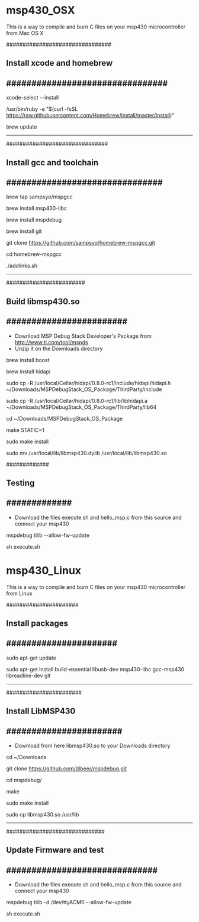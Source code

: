 # msp430_OSX
This is a way to compile and burn C files on your msp430 microcontroller from Mac OS X

################################
## Install xcode and homebrew ##
################################
------------------------------
xcode-select --install

/usr/bin/ruby -e "$(curl -fsSL https://raw.githubusercontent.com/Homebrew/install/master/install)"

brew update

------------------------------


###############################
## Install gcc and toolchain ##
###############################
------------------------------
brew tap sampsyo/mspgcc

brew install msp430-libc

brew install mspdebug

brew install git

git clone https://github.com/sampsyo/homebrew-mspgcc.git

cd homebrew-mspgcc

./addlinks.sh

------------------------------


########################
## Build libmsp430.so ##
########################
------------------------------
- Download MSP Debug Stack Developer's Package from http://www.ti.com/tool/mspds
- Unzip it on the Downloads directory

brew install boost

brew install hidapi

sudo cp -R /usr/local/Cellar/hidapi/0.8.0-rc1/include/hidapi/hidapi.h ~/Downloads/MSPDebugStack_OS_Package/ThirdParty/include

sudo cp -R /usr/local/Cellar/hidapi/0.8.0-rc1/lib/libhidapi.a ~/Downloads/MSPDebugStack_OS_Package/ThirdParty/lib64

cd ~/Downloads/MSPDebugStack_OS_Package

make STATIC=1

sudo make install

sudo mv /usr/local/lib/libmsp430.dylib /usr/local/lib/libmsp430.so


#############
## Testing ##
#############
------------------------------
- Download the files execute.sh and hello_msp.c from this source and connect your msp430

mspdebug tilib --allow-fw-update

sh execute.sh

# msp430_Linux
This is a way to compile and burn C files on your msp430 microcontroller from Linux

######################
## Install packages ##
######################
---------------------------------
sudo apt-get update

sudo apt-get install build-essential libusb-dev msp430-libc gcc-msp430 libreadline-dev git

----------------------------------

#######################
## Install LibMSP430 ##
#######################
----------------------------------
- Download from here libmsp430.so to your Downloads directory

cd ~/Downloads

git clone https://github.com/dlbeer/mspdebug.git

cd mspdebug/

make

sudo make install

sudo cp libmsp430.so /usr/lib

----------------------------------

##############################
## Update Firmware and test ##
##############################
----------------------------------
- Download the files execute.sh and hello_msp.c from this source and connect your msp430

mspdebug tilib -d /dev/ttyACM0 --allow-fw-update

sh execute.sh
